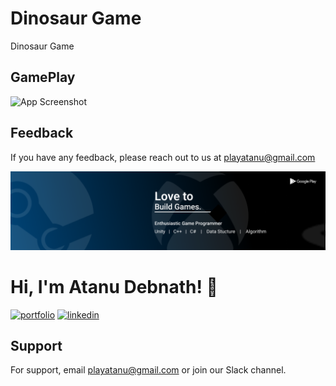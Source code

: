 # Dinosaur Game
Dinosaur Game

## GamePlay

![App Screenshot](https://github.com/playatanu/assets/blob/main/dino.gif)


## Feedback

If you have any feedback, please reach out to us at playatanu@gmail.com

![Logo](https://raw.githubusercontent.com/playatanu/playatanu/main/gamedevplayatanu.png)


# Hi, I'm Atanu Debnath! 👋

[![portfolio](https://img.shields.io/badge/my_portfolio-000?style=for-the-badge&logo=ko-fi&logoColor=white)](https://playatanu.github.io/)
[![linkedin](https://img.shields.io/badge/linkedin-0A66C2?style=for-the-badge&logo=linkedin&logoColor=white)](https://www.linkedin.com/playatanu)


## Support

For support, email playatanu@gmail.com or join our Slack channel.

